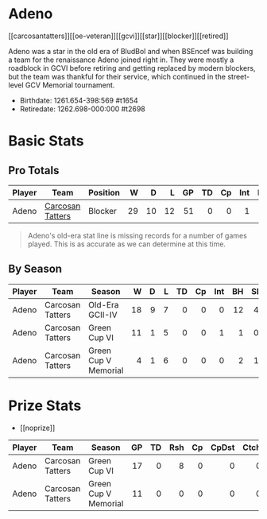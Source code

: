 # Adeno

[[carcosantatters]][[oe-veteran]][[gcvi]][[star]][[blocker]][[retired]]

Adeno was a star in the old era of BludBol and when BSEncef was building a team for the renaissance Adeno joined right in. They were mostly a roadblock in GCVI before retiring and getting replaced by modern blockers, but the team was thankful for their service, which continued in the street-level GCV Memorial tournament.

* Birthdate: 1261.654-398:569 #t1654
* Retiredate: 1262.698-000:000 #t2698 

# Basic Stats

## Pro Totals

| Player           | Team        | Position      | W | D | L | GP | TD | Cp | Int | BH | SI | Ki | MVP | SPP |
|------------------|-------------|---------------|--:|--:|--:|---:|---:|---:|----:|---:|---:|---:|----:|----:|
| Adeno | [Carcosan Tatters](../teams/carcosantatters) | Blocker |   29 |   10 |   12 |   51 |    0 |    0 |    1 |    13 |    4 |    2 |    6 |   70 |

> Adeno's old-era stat line is missing records for a number of games played. This is as accurate as we can determine at this time.

## By Season

| Player | Team         | Season          | W | D | L | TD | Cp | Int | BH | SI | Ki | MVP | SPP |
|--------|--------------|-----------------|--:|--:|--:|---:|---:|----:|---:|---:|---:|----:|----:|
| Adeno | Carcosan Tatters | Old-Era GCII-IV      |    18 |    9 |    7 |    0 |    0 |  0 |  12 |    4 |    2 |    5 |    61 ||
| Adeno | Carcosan Tatters | Green Cup VI         |   11 |    1 |    5 |    0 |    0 |    1 |    1 |    0 |    0 |    1 |    9 |
| Adeno | Carcosan Tatters | Green Cup V Memorial |    4 |    1 |    6 |    0 |    0 |    0 |    2 |    1 |    0 |    0 |    6 |

# Prize Stats

* [[noprize]]

| Player | Team         | Season          | GP | TD | Rsh | Cp | CpDst | Ctch | Int | Cas | Blk | Sck | MVP | SPP |
|--------|--------------|-----------------|---:|---:|----:|---:|------:|-----:|----:|----:|----:|----:|----:|----:|
| Adeno | Carcosan Tatters | Green Cup VI         | 17 |    0 |    8 |    0 |     0 |    0 |    1 |    1 |   99 |    1 |    1 |    9 |
| Adeno | Carcosan Tatters | Green Cup V Memorial | 11 |    0 |    0 |    0 |     0 |    0 |    0 |    3 |   58 |    0 |    0 |    6 |
